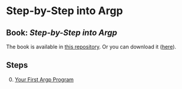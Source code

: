 # Step-by-Step into Argp

## Book: _Step-by-Step into Argp_

The book is available in [this repository](./step-by-step-into-argp.pdf). Or you can download it ([here](http://nongnu.askapache.com/argpbook/step-by-step-into-argp.pdf)).

## Steps

0. [Your First Argp Program](./src/step0.c)